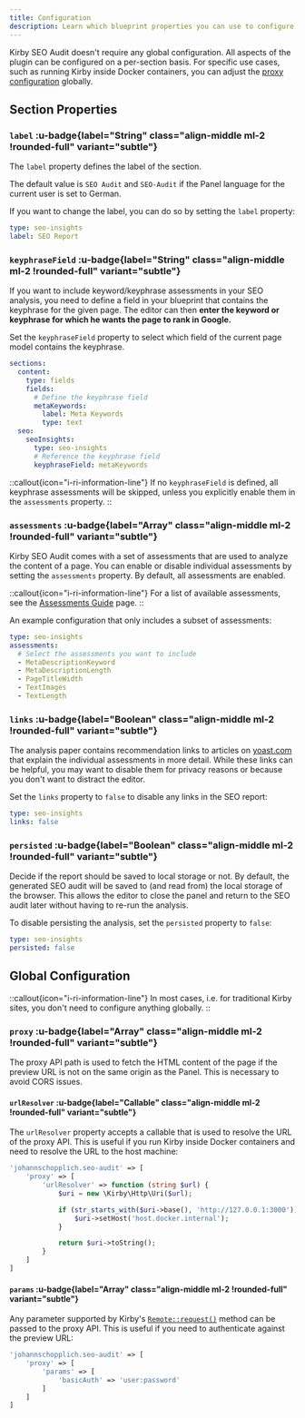 ```yaml
---
title: Configuration
description: Learn which blueprint properties you can use to configure the SEO Insights section.
---
```


Kirby SEO Audit doesn't require any global configuration. All aspects of the plugin can be configured on a per-section basis. For specific use cases, such as running Kirby inside Docker containers, you can adjust the [proxy configuration](#proxy) globally.

## Section Properties

### `label` :u-badge{label="String" class="align-middle ml-2 !rounded-full" variant="subtle"}

The `label` property defines the label of the section.

The default value is `SEO Audit` and `SEO-Audit` if the Panel language for the current user is set to German.

If you want to change the label, you can do so by setting the `label` property:

```yaml [sections/seo-insights.yml]
type: seo-insights
label: SEO Report
```

### `keyphraseField` :u-badge{label="String" class="align-middle ml-2 !rounded-full" variant="subtle"}

If you want to include keyword/keyphrase assessments in your SEO analysis, you need to define a field in your blueprint that contains the keyphrase for the given page. The editor can then **enter the keyword or keyphrase for which he wants the page to rank in Google.**

Set the `keyphraseField` property to select which field of the current page model contains the keyphrase.

```yaml [pages/default.yml]
sections:
  content:
    type: fields
    fields:
      # Define the keyphrase field
      metaKeywords:
        label: Meta Keywords
        type: text
  seo:
    seoInsights:
      type: seo-insights
      # Reference the keyphrase field
      keyphraseField: metaKeywords
```

::callout{icon="i-ri-information-line"}
If no `keyphraseField` is defined, all keyphrase assessments will be skipped, unless you explicitly enable them in the `assessments` property.
::

### `assessments` :u-badge{label="Array" class="align-middle ml-2 !rounded-full" variant="subtle"}

Kirby SEO Audit comes with a set of assessments that are used to analyze the content of a page. You can enable or disable individual assessments by setting the `assessments` property. By default, all assessments are enabled.

::callout{icon="i-ri-information-line"}
For a list of available assessments, see the [Assessments Guide](/docs/guide/assessments) page.
::

An example configuration that only includes a subset of assessments:

```yaml [sections/seo-insights.yml]
type: seo-insights
assessments:
  # Select the assessments you want to include
  - MetaDescriptionKeyword
  - MetaDescriptionLength
  - PageTitleWidth
  - TextImages
  - TextLength
```

### `links` :u-badge{label="Boolean" class="align-middle ml-2 !rounded-full" variant="subtle"}

The analysis paper contains recommendation links to articles on [yoast.com](https://yoast.com) that explain the individual assessments in more detail. While these links can be helpful, you may want to disable them for privacy reasons or because you don't want to distract the editor.

Set the `links` property to `false` to disable any links in the SEO report:

```yaml [sections/seo-insights.yml]
type: seo-insights
links: false
```

### `persisted` :u-badge{label="Boolean" class="align-middle ml-2 !rounded-full" variant="subtle"}

Decide if the report should be saved to local storage or not. By default, the generated SEO audit will be saved to (and read from) the local storage of the browser. This allows the editor to close the panel and return to the SEO audit later without having to re-run the analysis.

To disable persisting the analysis, set the `persisted` property to `false`:

```yaml [sections/seo-insights.yml]
type: seo-insights
persisted: false
```

## Global Configuration

::callout{icon="i-ri-information-line"}
In most cases, i.e. for traditional Kirby sites, you don't need to configure anything globally.
::

### `proxy` :u-badge{label="Array" class="align-middle ml-2 !rounded-full" variant="subtle"}

The proxy API path is used to fetch the HTML content of the page if the preview URL is not on the same origin as the Panel. This is necessary to avoid CORS issues.

#### `urlResolver` :u-badge{label="Callable" class="align-middle ml-2 !rounded-full" variant="subtle"}

The `urlResolver` property accepts a callable that is used to resolve the URL of the proxy API. This is useful if you run Kirby inside Docker containers and need to resolve the URL to the host machine:

```php [config.php]
'johannschopplich.seo-audit' => [
    'proxy' => [
        'urlResolver' => function (string $url) {
            $uri = new \Kirby\Http\Uri($url);

            if (str_starts_with($uri->base(), 'http://127.0.0.1:3000')) {
                $uri->setHost('host.docker.internal');
            }

            return $uri->toString();
        }
    ]
]
```

#### `params` :u-badge{label="Array" class="align-middle ml-2 !rounded-full" variant="subtle"}

Any parameter supported by Kirby's [`Remote::request()`](https://getkirby.com/docs/reference/objects/http/remote/request) method can be passed to the proxy API. This is useful if you need to authenticate against the preview URL:

```php [config.php]
'johannschopplich.seo-audit' => [
    'proxy' => [
        'params' => [
            'basicAuth' => 'user:password'
        ]
    ]
]
```
